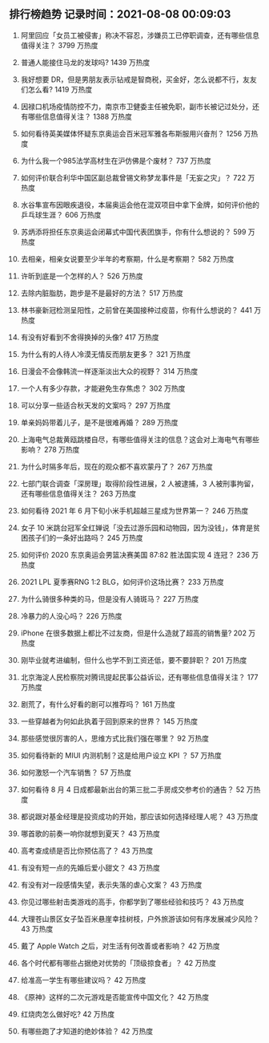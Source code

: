 
## 排行榜趋势 记录时间：2021-08-08 00:09:03
  
  1. 阿里回应「女员工被侵害」称决不容忍，涉嫌员工已停职调查，还有哪些信息值得关注？ 3799 万热度
    
  2. 普通人能接住马龙的发球吗? 1439 万热度
    
  3. 我好想要 DR，但是男朋友表示钻戒是智商税，买金好，怎么说都不行，友友们怎么看? 1419 万热度
    
  4. 因禄口机场疫情防控不力，南京市卫健委主任被免职，副市长被记过处分，还有哪些信息值得关注？ 1388 万热度
    
  5. 如何看待英美媒体怀疑东京奥运会百米冠军雅各布斯服用兴奋剂？ 1256 万热度
    
  6. 为什么我一个985法学高材生在沪仿佛是个废材？ 737 万热度
    
  7. 如何评价联合利华中国区副总裁曾锡文称梦龙事件是「无妄之灾」？ 722 万热度
    
  8. 水谷隼宣布因眼疾退役，本届奥运会他在混双项目中拿下金牌，如何评价他的乒乓球生涯？ 606 万热度
    
  9. 苏炳添将担任东京奥运会闭幕式中国代表团旗手，你有什么想说的？ 599 万热度
    
  10. 去相亲，相亲女说要至少半年的考察期，什么是考察期？ 582 万热度
    
  11. 许昕到底是一个怎样的人？ 526 万热度
    
  12. 去除内脏脂肪，跑步是不是最好的方法？ 517 万热度
    
  13. 林书豪新冠检测呈阳性，之前曾在美国接种过疫苗，你有什么想说的？ 441 万热度
    
  14. 有没有好看到不舍得换掉的头像? 417 万热度
    
  15. 为什么有的人待人冷漠无情反而朋友更多？ 321 万热度
    
  16. 日漫会不会像韩流一样逐渐淡出大众的视野？ 314 万热度
    
  17. 一个人有多少存款，才能避免生存焦虑？ 302 万热度
    
  18. 可以分享一些适合秋天发的文案吗？ 297 万热度
    
  19. 单亲妈妈带着儿子，是不是很难再婚？ 289 万热度
    
  20. 上海电气总裁黄瓯跳楼自尽，有哪些值得关注的信息？这会对上海电气有哪些影响？ 278 万热度
    
  21. 为什么时隔多年后，现在的观众都不喜欢蒙丹了？ 267 万热度
    
  22. 七部门联合调查「深房理」取得阶段性进展，2 人被逮捕，3 人被刑事拘留，还有哪些信息值得关注？ 263 万热度
    
  23. 如何看待 2021 年 6 月下旬小米手机超越三星成为世界第一？ 246 万热度
    
  24. 女子 10 米跳台冠军全红婵说「没去过游乐园和动物园，因为没钱」，体育是贫困孩子们的一条好出路吗？ 245 万热度
    
  25. 如何评价 2020 东京奥运会男篮决赛美国 87:82 胜法国实现 4 连冠？ 236 万热度
    
  26. 2021 LPL 夏季赛RNG 1:2 BLG，如何评价这场比赛？ 233 万热度
    
  27. 为什么骑很多种类的马，但是没有人骑斑马？ 227 万热度
    
  28. 冷暴力的人没心吗？ 226 万热度
    
  29. iPhone 在很多数据上都比不过友商，但是什么造就了超高的销售量? 202 万热度
    
  30. 刚毕业就考进编制，但什么也学不到工资还低，要不要辞职？ 201 万热度
    
  31. 北京海淀人民检察院对腾讯提起民事公益诉讼，还有哪些信息值得关注？ 177 万热度
    
  32. 剧荒了，有什么好看的剧可以推荐吗？ 161 万热度
    
  33. 一些穿越者为何如此执着于回到原来的世界？ 145 万热度
    
  34. 那些感觉很厉害的人，思维方式比我们强在哪里？ 92 万热度
    
  35. 如何看待新的 MIUI 内测机制？这是给用户设立 KPI ？ 57 万热度
    
  36. 如何激怒一个汽车销售？ 57 万热度
    
  37. 如何看待 8 月 4 日成都最新出台的第三批二手房成交参考价的通告？ 52 万热度
    
  38. 都说跟对基金经理是投资成功的开始，那应该如何选择经理人呢？ 43 万热度
    
  39. 哪首歌的前奏一响你就想到夏天？ 43 万热度
    
  40. 高考查成绩是否比你预估高了？ 43 万热度
    
  41. 有没有短一点的先婚后爱小甜文？ 43 万热度
    
  42. 有没有对一段感情失望，表示失落的虐心文案？ 43 万热度
    
  43. 你见过哪些射击类游戏的高手，你都学到了哪些经验和技巧？ 43 万热度
    
  44. 大理苍山景区女子坠百米悬崖幸挂树枝，户外旅游该如何有序发展减少风险？ 43 万热度
    
  45. 戴了 Apple Watch 之后，对生活有何改善或者影响？ 42 万热度
    
  46. 各个时代都有哪些占据绝对优势的「顶级掠食者」？ 42 万热度
    
  47. 给准高一学生有哪些建议吗？ 42 万热度
    
  48. 《原神》这样的二次元游戏是否能宣传中国文化？ 42 万热度
    
  49. 红烧肉怎么做好吃? 42 万热度
    
  50. 有哪些跑了才知道的绝妙体验？ 42 万热度
    
